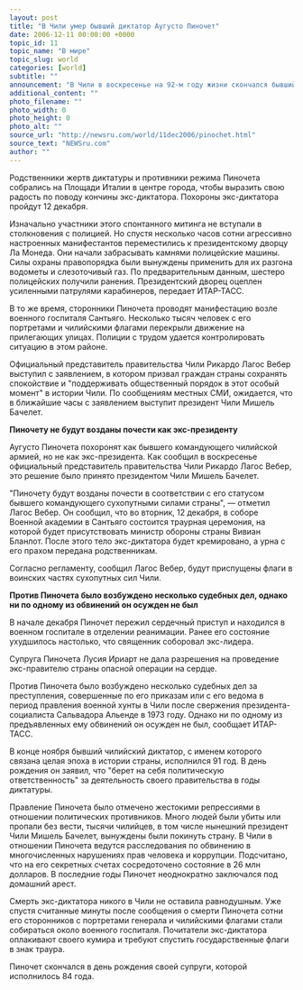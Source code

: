 ```yaml
---
layout: post
title: "В Чили умер бывший диктатор Аугусто Пиночет"
date: 2006-12-11 00:00:00 +0000
topic_id: 11
topic_name: "В мире"
topic_slug: world
categories: [world]
subtitle: ""
announcement: "В Чили в воскресенье на 92-м году жизни скончался бывший диктатор этой страны Аугусто Пиночет. Его смерть спровоцировала беспорядки: тысячи людей вышли на улицы чилийской столицы, чтобы участвовать в массовых акциях, которые в центре столицы страны Сантьяго вылились в столкновения с полицией."
additional_content: ""
photo_filename: ""
photo_width: 0
photo_height: 0
photo_alt: ""
source_url: "http://newsru.com/world/11dec2006/pinochet.html"
source_text: "NEWSru.com"
author: ""
---
```

Родственники жертв диктатуры и противники режима Пиночета собрались на Площади Италии в центре города, чтобы выразить свою радость по поводу кончины экс-диктатора. Похороны экс-диктатора пройдут 12 декабря.

Изначально участники этого спонтанного митинга не вступали в столкновения с полицией. Но спустя несколько часов сотни агрессивно настроенных манифестантов переместились к президентскому дворцу Ла Монеда. Они начали забрасывать камнями полицейские машины. Силы охраны правопорядка были вынуждены применить для их разгона водометы и слезоточивый газ. По предварительным данным, шестеро полицейских получили ранения. Президентский дворец оцеплен усиленными патрулями карабинеров, передает ИТАР-ТАСС.

В то же время, сторонники Пиночета проводят манифестацию возле военного госпиталя Сантьяго. Несколько тысяч человек с его портретами и чилийскими флагами перекрыли движение на прилегающих улицах. Полиции с трудом удается контролировать ситуацию в этом районе.

Официальный представитель правительства Чили Рикардо Лагос Вебер выступил с заявлением, в котором призвал граждан страны сохранять спокойствие и "поддерживать общественный порядок в этот особый момент" в истории Чили. По сообщениям местных СМИ, ожидается, что в ближайшие часы с заявлением выступит президент Чили Мишель Бачелет.

<strong>Пиночету не будут возданы почести как экс-президенту</strong>

Аугусто Пиночета похоронят как бывшего командующего чилийской армией, но не как экс-президента. Как сообщил в воскресенье официальный представитель правительства Чили Рикардо Лагос Вебер, это решение было принято президентом Чили Мишель Бачелет.

"Пиночету будут возданы почести в соответствии с его статусом бывшего командующего сухопутными силами страны", &mdash; отметил Лагос Вебер. Он сообщил, что во вторник, 12 декабря, в соборе Военной академии в Сантьяго состоится траурная церемония, на которой будет присутствовать министр обороны страны Вивиан Бланлот. После этого тело экс-диктатора будет кремировано, а урна с его прахом передана родственникам.

Согласно регламенту, сообщил Лагос Вебер, будут приспущены флаги в воинских частях сухопутных сил Чили.

<strong>Против Пиночета было возбуждено несколько судебных дел, однако ни по одному из обвинений он осужден не был</strong>

В начале декабря Пиночет пережил сердечный приступ и находился в военном госпитале в отделении реанимации. Ранее его состояние ухудшилось настолько, что священник соборовал экс-лидера.

Супруга Пиночета Лусия Ириарт не дала разрешения на проведение экс-правителю страны опасной операции на сердце.

Против Пиночета было возбуждено несколько судебных дел за преступления, совершенные по его приказам или с его ведома в период правления военной хунты в Чили после свержения президента-социалиста Сальвадора Альенде в 1973 году. Однако ни по одному из предъявленных ему обвинений он осужден не был, сообщает ИТАР-ТАСС.

В конце ноября бывший чилийский диктатор, с именем которого связана целая эпоха в истории страны, исполнился 91 год. В день рождения он заявил, что "берет на себя политическую ответственность" за деятельность своего правительства в годы диктатуры.

Правление Пиночета было отмечено жестокими репрессиями в отношении политических противников. Много людей были убиты или пропали без вести, тысячи чилийцев, в том числе нынешний президент Чили Мишель Бачелет, вынуждены были покинуть страну. В Чили в отношении Пиночета ведутся расследования по обвинению в многочисленных нарушениях прав человека и коррупции. Подсчитано, что на его секретных счетах сосредоточено состояние в 26 млн долларов. В последние годы Пиночет неоднократно заключался под домашний арест.

Смерть экс-диктатора никого в Чили не оставила равнодушным. Уже спустя считанные минуты после сообщения о смерти Пиночета сотни его сторонников с портретами генерала и чилийскими флагами стали собираться около военного госпиталя. Почитатели экс-диктатора оплакивают своего кумира и требуют спустить государственные флаги в знак траура.

Пиночет скончался в день рождения своей супруги, которой исполнилось 84 года.
